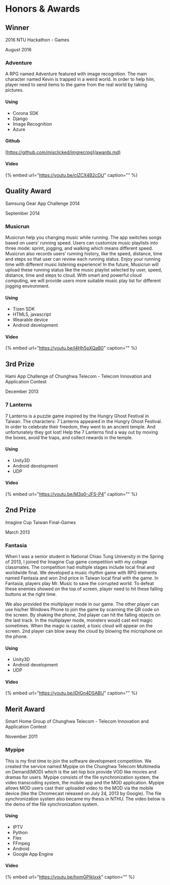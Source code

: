 # Honors & Awards

## Winner

2016 NTU Hackathon - Games   


August 2016   


### Adventure

A RPG named Adventure featured with image recognition. The main character named Kevin is trapped in a weird world. In order to help him, player need to send items to the game from the real world by taking pictures.

#### Using

* Corona SDK
* Django
* Image Recognition
* Azure

#### Github

[https://github.com/misclicked/imgrecrpg](awards.md)

#### Video

{% embed url="https://youtu.be/cIZCX4B2cDU" caption="" %}

## Quality Award

Samsung Gear App Challenge 2014   


September 2014   


### Musicrun

Musicrun help you changing music while running. The app switches songs based on users' running speed. Users can customize music playlists into three mode: sprint, jogging, and walking which means different speed. Musicrun also records users’ running history, like the speed, distance, time and steps so that user can review each running status. Enjoy your running time with different music listening experience! In the future, Musicrun will upload these running status like the music playlist selected by user, speed, distance, time and steps to cloud. With smart and powerful cloud computing, we will provide users more suitable music play list for different jogging environment.

#### Using

* Tizen SDK
* HTML5, javascript
* Wearable device
* Android development

#### Video

{% embed url="https://youtu.be/l4Hh5pXQaB0" caption="" %}

## 3rd Prize

Hami App Challenge of Chunghwa Telecom - Telecom Innovation and Application Contest   


December 2013   


### 7 Lanterns

7 Lanterns is a puzzle game inspired by the Hungry Ghost Festival in Taiwan. The characters: 7 Lanterns appeared in the Hungry Ghost Festival. In order to celebrate their freedom, they went to an ancient temple. And unfortunately they got lost! Help the 7 Lanterns find a way out by moving the boxes, avoid the traps, and collect rewards in the temple.

#### Using

* Unity3D
* Android development
* UDP

#### Video

{% embed url="https://youtu.be/M3q0-JFS-P4" caption="" %}

## 2nd Prize

Imagine Cup Taiwan Final-Games   


March 2013   


### Fantasia

When I was a senior student in National Chiao Tung University in the Spring of 2013, I joined the Imagine Cup game competition with my college classmates. The competition had multiple stages include local final and worldwide final. We developed a music rhythm game with RPG elements named Fantasia and won 2nd price in Taiwan local final with the game. In Fantasia, players play Mr. Music to save the corrupted world. To defeat these enemies showed on the top of screen, player need to hit these falling buttons at the right time.

We also provided the multiplayer mode in our game. The other player can use his/her Windows Phone to join the game by scanning the QR code on the screen. By shaking the phone, 2nd player can hit the falling objects on the last track. In the multiplayer mode, monsters would cast evil magic sometimes. When the magic is casted, a toxic cloud will appear on the screen. 2nd player can blow away the cloud by blowing the microphone on the phone.

#### Using

* Unity3D
* Android development
* UDP

#### Video

{% embed url="https://youtu.be/iDtGn4DSABU" caption="" %}

## Merit Award

Smart Home Group of Chunghwa Telecom - Telecom Innovation and Application Contest   


November 2011   


### Mypipe

This is my first time to join the software development competition. We created the service named Mypipe on the Chunghwa Telecom Multimedia on Demand\(MOD\) which is the set-top box provide VOD like movies and dramas for users. Mypipe consists of the file synchronization system, the video transcoding system, the mobile app and the MOD application. Mypipe allows MOD users cast their uploaded video to the MOD via the mobile device \(like the Chromecast released on July 24, 2013 by Google\). The file synchronization system also became my thesis in NTHU. The video below is the demo of the file synchronization system.

#### Using

* IPTV
* Python
* Flex
* FFmpeg
* Android
* Google App Engine

#### Video

{% embed url="https://youtu.be/hxmGPIklxxk" caption="" %}

